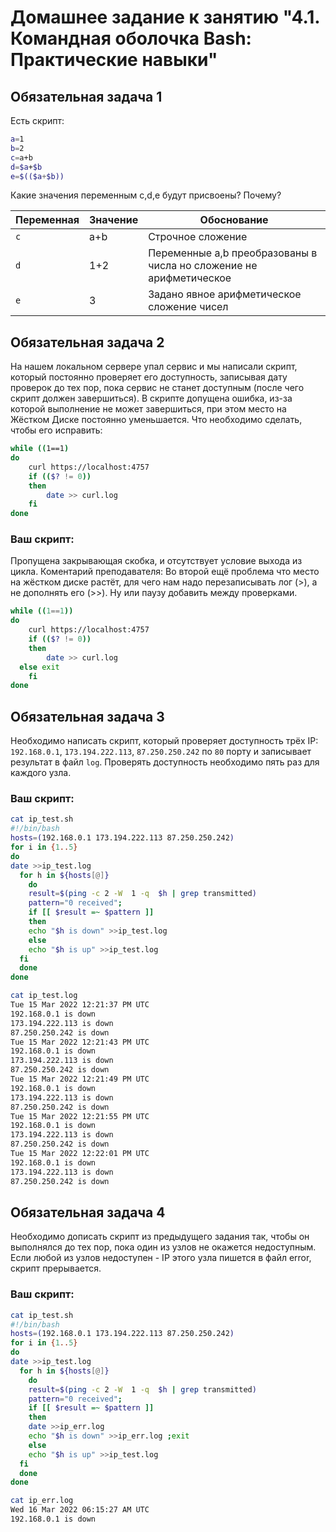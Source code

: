 # Домашнее задание к занятию "4.1. Командная оболочка Bash: Практические навыки"

## Обязательная задача 1

Есть скрипт:
```bash
a=1
b=2
c=a+b
d=$a+$b
e=$(($a+$b))
```

Какие значения переменным c,d,e будут присвоены? Почему?

| Переменная  | Значение | Обоснование |
| ------------- | ------------- | ------------- |
| `c`  | a+b   | Строчное сложение |
| `d`  | 1+2  | Переменные a,b преобразованы в числа но сложение не арифметическое |
| `e`  | 3  | Задано явное арифметическое сложение чисел |


## Обязательная задача 2
На нашем локальном сервере упал сервис и мы написали скрипт, который постоянно проверяет его доступность, записывая дату проверок до тех пор, пока сервис не станет доступным (после чего скрипт должен завершиться). В скрипте допущена ошибка, из-за которой выполнение не может завершиться, при этом место на Жёстком Диске постоянно уменьшается. Что необходимо сделать, чтобы его исправить:
```bash
while ((1==1)
do
	curl https://localhost:4757
	if (($? != 0))
	then
		date >> curl.log
	fi
done
```

### Ваш скрипт:
Пропущена закрывающая скобка, и отсутствует условие выхода из цикла. 
Коментарий преподавателя: Во второй ещё проблема что место на жёстком диске растёт, для чего нам надо перезаписывать лог (>), а не дополнять его (>>). Ну или паузу добавить между проверками.
```bash
while ((1==1))
do
	curl https://localhost:4757
	if (($? != 0))
	then
		date >> curl.log
  else exit  
	fi
done
```

## Обязательная задача 3
Необходимо написать скрипт, который проверяет доступность трёх IP: `192.168.0.1`, `173.194.222.113`, `87.250.250.242` по `80` порту и записывает результат в файл `log`. Проверять доступность необходимо пять раз для каждого узла.

### Ваш скрипт:
```bash
cat ip_test.sh
#!/bin/bash
hosts=(192.168.0.1 173.194.222.113 87.250.250.242)
for i in {1..5}
do
date >>ip_test.log
  for h in ${hosts[@]}
    do
    result=$(ping -c 2 -W  1 -q  $h | grep transmitted)
    pattern="0 received";
    if [[ $result =~ $pattern ]]
    then
    echo "$h is down" >>ip_test.log
    else
    echo "$h is up" >>ip_test.log
  fi
  done
done

cat ip_test.log
Tue 15 Mar 2022 12:21:37 PM UTC
192.168.0.1 is down
173.194.222.113 is down
87.250.250.242 is down
Tue 15 Mar 2022 12:21:43 PM UTC
192.168.0.1 is down
173.194.222.113 is down
87.250.250.242 is down
Tue 15 Mar 2022 12:21:49 PM UTC
192.168.0.1 is down
173.194.222.113 is down
87.250.250.242 is down
Tue 15 Mar 2022 12:21:55 PM UTC
192.168.0.1 is down
173.194.222.113 is down
87.250.250.242 is down
Tue 15 Mar 2022 12:22:01 PM UTC
192.168.0.1 is down
173.194.222.113 is down
87.250.250.242 is down

```

## Обязательная задача 4
Необходимо дописать скрипт из предыдущего задания так, чтобы он выполнялся до тех пор, пока один из узлов не окажется недоступным. Если любой из узлов недоступен - IP этого узла пишется в файл error, скрипт прерывается.

### Ваш скрипт:
```bash
cat ip_test.sh
#!/bin/bash
hosts=(192.168.0.1 173.194.222.113 87.250.250.242)
for i in {1..5}
do
date >>ip_test.log
  for h in ${hosts[@]}
    do
    result=$(ping -c 2 -W  1 -q  $h | grep transmitted)
    pattern="0 received";
    if [[ $result =~ $pattern ]]
    then
    date >>ip_err.log
    echo "$h is down" >>ip_err.log ;exit
    else
    echo "$h is up" >>ip_test.log
  fi
  done
done

cat ip_err.log
Wed 16 Mar 2022 06:15:27 AM UTC
192.168.0.1 is down

```


